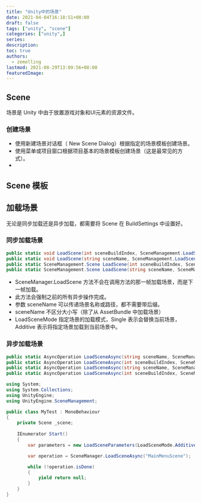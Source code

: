 ```yaml
---
title: "Unity中的场景"
date: 2021-04-04T16:18:51+08:00
draft: false
tags: ["unity", "scene"]
categories: ["unity",]
series:
description:
toc: true
authors:
  - zemelling
lastmod: 2021-08-29T13:09:56+08:00
featuredImage:
---
```


## Scene

场景是 Unity 中由于放置游戏对象和UI元素的资源文件。

### 创建场景

* 使用新建场景对话框（ New Scene Dialog）根据指定的场景模板创建场景。
* 使用菜单或项目窗口根据项目基本的场景模板创建场景（这是最常见的方式）。
*

## Scene 模板

## 加载场景

无论是同步加载还是异步加载，都需要将 Scene 在 BuildSettings 中设置好。 

### 同步加载场景

```c#
public static void LoadScene(int sceneBuildIndex, SceneManagement.LoadSceneMode mode = LoadSceneMode.Single);
public static void LoadScene(string sceneName, SceneManagement.LoadSceneMode mode = LoadSceneMode.Single);
public static SceneManagement.Scene LoadScene(int sceneBuildIndex, SceneManagement.LoadSceneParameters parameters);
public static SceneManagement.Scene LoadScene(string sceneName, SceneManagement.LoadSceneParameters parameters);
```

* SceneManager.LoadScene 方法不会在调用方法的那一帧加载场景，而是下一帧加载。
* 此方法会强制之前的所有异步操作完成。
* 参数 sceneName 可以传递场景名称或路径，都不需要带后缀。
* sceneName 不区分大小写（除了从 AssetBundle 中加载场景）
* LoadSceneMode 指定场景的加载模式，Single 表示会替换当前场景，Additive 表示将指定场景加载到当前场景中。

### 异步加载场景

```c#
public static AsyncOperation LoadSceneAsync(string sceneName, SceneManagement.LoadSceneMode mode = LoadSceneMode.Single);
public static AsyncOperation LoadSceneAsync(int sceneBuildIndex, SceneManagement.LoadSceneMode mode = LoadSceneMode.Single);
public static AsyncOperation LoadSceneAsync(string sceneName, SceneManagement.LoadSceneParameters parameters);
public static AsyncOperation LoadSceneAsync(int sceneBuildIndex, SceneManagement.LoadSceneParameters parameters);
```

```c#
using System;
using System.Collections;
using UnityEngine;
using UnityEngine.SceneManagement;

public class MyTest : MonoBehaviour
{
    private Scene _scene;
    
    IEnumerator Start()
    {
        var parameters = new LoadSceneParameters(LoadSceneMode.Additive);

        var operation = SceneManager.LoadSceneAsync("MainMenuScene");

        while (!operation.isDone)
        {
            yield return null;
        }
    }
}
```
